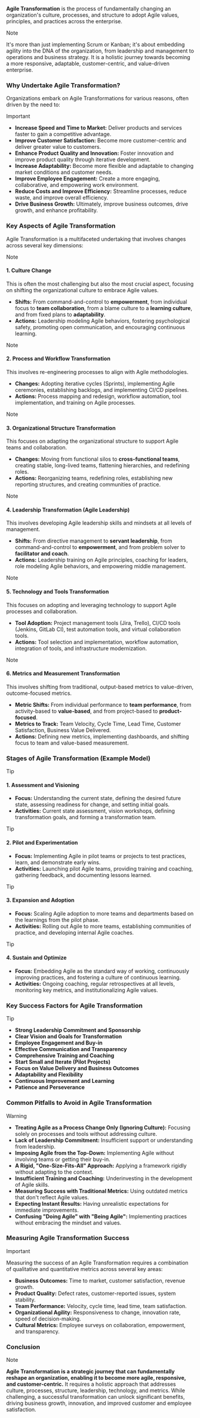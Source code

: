 **Agile Transformation** is the process of fundamentally changing an organization's culture, processes, and structure to adopt Agile values, principles, and practices across the enterprise.

> [!NOTE]
> It's more than just implementing Scrum or Kanban; it's about embedding agility into the DNA of the organization, from leadership and management to operations and business strategy. It is a holistic journey towards becoming a more responsive, adaptable, customer-centric, and value-driven enterprise.

### Why Undertake Agile Transformation?
Organizations embark on Agile Transformations for various reasons, often driven by the need to:

> [!IMPORTANT]
> - **Increase Speed and Time to Market:** Deliver products and services faster to gain a competitive advantage.
> - **Improve Customer Satisfaction:** Become more customer-centric and deliver greater value to customers.
> - **Enhance Product Quality and Innovation:** Foster innovation and improve product quality through iterative development.
> - **Increase Adaptability:** Become more flexible and adaptable to changing market conditions and customer needs.
> - **Improve Employee Engagement:** Create a more engaging, collaborative, and empowering work environment.
> - **Reduce Costs and Improve Efficiency:** Streamline processes, reduce waste, and improve overall efficiency.
> - **Drive Business Growth:** Ultimately, improve business outcomes, drive growth, and enhance profitability.
### Key Aspects of Agile Transformation
Agile Transformation is a multifaceted undertaking that involves changes across several key dimensions:

> [!NOTE]
> #### 1. Culture Change
> This is often the most challenging but also the most crucial aspect, focusing on shifting the organizational culture to embrace Agile values.
> - **Shifts:** From command-and-control to **empowerment**, from individual focus to **team collaboration**, from a blame culture to a **learning culture**, and from fixed plans to **adaptability**.
> - **Actions:** Leadership modeling Agile behaviors, fostering psychological safety, promoting open communication, and encouraging continuous learning.

> [!NOTE]
> #### 2. Process and Workflow Transformation
> This involves re-engineering processes to align with Agile methodologies.
> - **Changes:** Adopting iterative cycles (Sprints), implementing Agile ceremonies, establishing backlogs, and implementing CI/CD pipelines.
> - **Actions:** Process mapping and redesign, workflow automation, tool implementation, and training on Agile processes.

> [!NOTE]
> #### 3. Organizational Structure Transformation
> This focuses on adapting the organizational structure to support Agile teams and collaboration.
> - **Changes:** Moving from functional silos to **cross-functional teams**, creating stable, long-lived teams, flattening hierarchies, and redefining roles.
> - **Actions:** Reorganizing teams, redefining roles, establishing new reporting structures, and creating communities of practice.

> [!NOTE]
> #### 4. Leadership Transformation (Agile Leadership)
> This involves developing Agile leadership skills and mindsets at all levels of management.
> - **Shifts:** From directive management to **servant leadership**, from command-and-control to **empowerment**, and from problem solver to **facilitator and coach**.
> - **Actions:** Leadership training on Agile principles, coaching for leaders, role modeling Agile behaviors, and empowering middle management.

> [!NOTE]
> #### 5. Technology and Tools Transformation
> This focuses on adopting and leveraging technology to support Agile processes and collaboration.
> - **Tool Adoption:** Project management tools (Jira, Trello), CI/CD tools (Jenkins, GitLab CI), test automation tools, and virtual collaboration tools.
> - **Actions:** Tool selection and implementation, workflow automation, integration of tools, and infrastructure modernization.

> [!NOTE]
> #### 6. Metrics and Measurement Transformation
> This involves shifting from traditional, output-based metrics to value-driven, outcome-focused metrics.
> - **Metric Shifts:** From individual performance to **team performance**, from activity-based to **value-based**, and from project-based to **product-focused**.
> - **Metrics to Track:** Team Velocity, Cycle Time, Lead Time, Customer Satisfaction, Business Value Delivered.
> - **Actions:** Defining new metrics, implementing dashboards, and shifting focus to team and value-based measurement.

### Stages of Agile Transformation (Example Model)

> [!TIP]
> #### 1. Assessment and Visioning
> - **Focus:** Understanding the current state, defining the desired future state, assessing readiness for change, and setting initial goals.
> - **Activities:** Current state assessment, vision workshops, defining transformation goals, and forming a transformation team.

> [!TIP]
> #### 2. Pilot and Experimentation
> - **Focus:** Implementing Agile in pilot teams or projects to test practices, learn, and demonstrate early wins.
> - **Activities:** Launching pilot Agile teams, providing training and coaching, gathering feedback, and documenting lessons learned.

> [!TIP]
> #### 3. Expansion and Adoption
> - **Focus:** Scaling Agile adoption to more teams and departments based on the learnings from the pilot phase.
> - **Activities:** Rolling out Agile to more teams, establishing communities of practice, and developing internal Agile coaches.

> [!TIP]
> #### 4. Sustain and Optimize
> - **Focus:** Embedding Agile as the standard way of working, continuously improving practices, and fostering a culture of continuous learning.
> - **Activities:** Ongoing coaching, regular retrospectives at all levels, monitoring key metrics, and institutionalizing Agile values.

### Key Success Factors for Agile Transformation

> [!TIP]
> - **Strong Leadership Commitment and Sponsorship**
> - **Clear Vision and Goals for Transformation**
> - **Employee Engagement and Buy-in**
> - **Effective Communication and Transparency**
> - **Comprehensive Training and Coaching**
> - **Start Small and Iterate (Pilot Projects)**
> - **Focus on Value Delivery and Business Outcomes**
> - **Adaptability and Flexibility**
> - **Continuous Improvement and Learning**
> - **Patience and Perseverance**

### Common Pitfalls to Avoid in Agile Transformation

> [!WARNING]
> - **Treating Agile as a Process Change Only (Ignoring Culture):** Focusing solely on processes and tools without addressing culture.
> - **Lack of Leadership Commitment:** Insufficient support or understanding from leadership.
> - **Imposing Agile from the Top-Down:** Implementing Agile without involving teams or getting their buy-in.
> - **A Rigid, "One-Size-Fits-All" Approach:** Applying a framework rigidly without adapting to the context.
> - **Insufficient Training and Coaching:** Underinvesting in the development of Agile skills.
> - **Measuring Success with Traditional Metrics:** Using outdated metrics that don't reflect Agile values.
> - **Expecting Instant Results:** Having unrealistic expectations for immediate improvements.
> - **Confusing "Doing Agile" with "Being Agile":** Implementing practices without embracing the mindset and values.

### Measuring Agile Transformation Success

> [!IMPORTANT]
> Measuring the success of an Agile Transformation requires a combination of qualitative and quantitative metrics across several key areas:
> - **Business Outcomes:** Time to market, customer satisfaction, revenue growth.
> - **Product Quality:** Defect rates, customer-reported issues, system stability.
> - **Team Performance:** Velocity, cycle time, lead time, team satisfaction.
> - **Organizational Agility:** Responsiveness to change, innovation rate, speed of decision-making.
> - **Cultural Metrics:** Employee surveys on collaboration, empowerment, and transparency.

### Conclusion

> [!NOTE]
> **Agile Transformation is a strategic journey that can fundamentally reshape an organization, enabling it to become more agile, responsive, and customer-centric.** It requires a holistic approach that addresses culture, processes, structure, leadership, technology, and metrics. While challenging, a successful transformation can unlock significant benefits, driving business growth, innovation, and improved customer and employee satisfaction.
